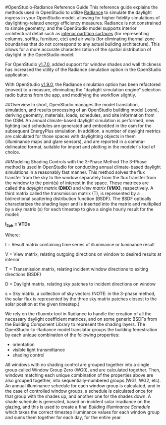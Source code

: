 #OpenStudio-Radiance Reference Guide
This reference guide explains the methods used in OpenStudio to utilize [Radiance](http://www.radiance-online.org/) to simulate the daylight ingress in your OpenStudio model, allowing for higher fidelity simulations of daylighting-related energy efficiency measures. Radiance is not constrained to simple geometry, and the OpenStudio model supports interior architectural detail such as [interior partition surfaces](../reference/sketchup_plugin_interface#NewInteriorPartitionSurfaceGroup) (for representing columns, soffits, furniture, etc) and air walls (for eliminating thermal zone boundaries that do not correspond to any actual building architecture). This allows for a more accurate characterization of the spatial distribution of daylight in the OpenStudio model. 

For OpenStudio [v1.7.0](https://github.com/NREL/OpenStudio/releases/tag/v1.7.0), added support for window shades and wall thickness has increased the utility of the Radiance simulation option in the OpenStudio application. 

With OpenStudio [v1.9.0](https://github.com/NREL/OpenStudio/releases/tag/v1.9.0), the Radiance simulation option has been refactored (moved) to a measure, eliminating the "daylight simulation engine" selection radio buttons from the app, and modifying the workflow slightly. 

##Overview
In short, OpenStudio manages the model translation, simulation, and results processing of an OpenStudio building model (.osm), deriving geometry, materials, loads, schedules, and site information from the OSM. An annual climate-based daylight simulation is performed, new lighting load schedules are generated and embedded in the osm for the subsequent EnergyPlus simulation. In addition, a number of daylight metrics are calculated for those spaces with daylighting objects in them (illuminance maps and glare sensors), and are reported in a comma-delineated format, suitable for import and plotting in the modeler's tool of choice. 

##Modeling Shading Controls with the 3-Phase Method
The 3-Phase method is used in OpenStudio for conducting annual climate-based daylight simulations in a reasonably fast manner. This method solves the flux transfer from the sky to the window separately from the flux transfer from the window to the point(s) of interest in the space. These matrices are called the _daylight matrix_ __(DMX)__ and _view matrix_ __(VMX)__, respectively. A third matrix called the transmission matrix (T), is represented by a bidirectional scattering distribution function (BSDF). The BSDF optically characterizes the shading layer and is inserted into the matrix and multiplied by a sky matrix (s) for each timestep to give a single hourly result for the model:

**I<sub>3ph</sub> = VTDs**

Where:

I = Result matrix containing time series of illuminance or luminance result

V = View matrix, relating outgoing directions on window to desired results at interior

T = Transmission matrix, relating incident window directions to exiting directions (BSDF)

D = Daylight matrix, relating sky patches to incident directions on window

s = Sky matrix, a collection of sky vectors (NOTE: in the 3-phase method, the solar flux is represented by the three sky matrix patches closest to the solar position at the given timestep.)

We rely on the rfluxmtx tool in Radiance to handle the creation of all the necessary daylight coefficient matrices, and on some generic BSDFs from the Building Component Library to represent the shading layers. The OpenStudio-to-Radiance model translator groups the building fenestration by each unique combination of the following properties:

* orientation
* visible light transmittance
* shading control

All windows with no shading control are grouped together into a single group called Window Group Zero (WG0), and are calculated together. Then, windows matching each unique combination of the properties above are also grouped together, into sequentially-numbered groups (WG1, WG2, etc). An annual illuminance schedule for each window group is calculated, and in the case of controlled window groups, a schedule is calculated once for that group with the shades up, and another one for the shades down. A shade schedule is generated, based on incident solar irradiance on the glazing, and this is used to create a final _Building Illuminance Schedule_ which takes the correct timestep illuminance values for each window group and sums them together for each day, for the entire year. 



